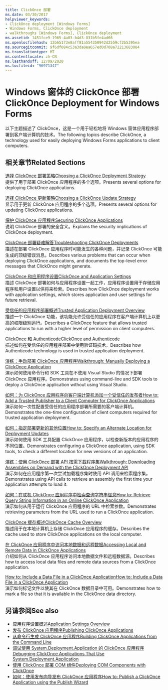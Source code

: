 ```yaml
---
title: ClickOnce 部署
ms.date: 03/30/2017
helpviewer_keywords:
- ClickOnce deployment [Windows Forms]
- Windows Forms, ClickOnce deployment
- walkthroughs [Windows Forms], ClickOnce deployment
ms.assetid: 1451fce9-1965-4a03-b4d3-831b5fe4ad66
ms.openlocfilehash: 13b65173e8aff81a554350942d2559cf2b5395ea
ms.sourcegitcommit: 9f6df084c53a3da0ea657ed0d708a72213683084
ms.translationtype: MT
ms.contentlocale: zh-CN
ms.lasthandoff: 12/09/2020
ms.locfileid: "96971347"
---
```

# <a name="clickonce-deployment-for-windows-forms"></a><span data-ttu-id="81c75-102">Windows 窗体的 ClickOnce 部署</span><span class="sxs-lookup"><span data-stu-id="81c75-102">ClickOnce Deployment for Windows Forms</span></span>
<span data-ttu-id="81c75-103">以下主题描述了 ClickOnce，这是一个用于轻松地将 Windows 窗体应用程序部署到客户端计算机的技术。</span><span class="sxs-lookup"><span data-stu-id="81c75-103">The following topics describe ClickOnce, a technology used for easily deploying Windows Forms applications to client computers.</span></span>  
  
## <a name="related-sections"></a><span data-ttu-id="81c75-104">相关章节</span><span class="sxs-lookup"><span data-stu-id="81c75-104">Related Sections</span></span>  
 [<span data-ttu-id="81c75-105">选择 ClickOnce 部署策略</span><span class="sxs-lookup"><span data-stu-id="81c75-105">Choosing a ClickOnce Deployment Strategy</span></span>](/visualstudio/deployment/choosing-a-clickonce-deployment-strategy)  
 <span data-ttu-id="81c75-106">提供了用于部署 ClickOnce 应用程序的多个选项。</span><span class="sxs-lookup"><span data-stu-id="81c75-106">Presents several options for deploying ClickOnce applications.</span></span>  
  
 [<span data-ttu-id="81c75-107">选择 ClickOnce 更新策略</span><span class="sxs-lookup"><span data-stu-id="81c75-107">Choosing a ClickOnce Update Strategy</span></span>](/visualstudio/deployment/choosing-a-clickonce-update-strategy)  
 <span data-ttu-id="81c75-108">显示用于更新 ClickOnce 应用程序的多个选项。</span><span class="sxs-lookup"><span data-stu-id="81c75-108">Presents several options for updating ClickOnce applications.</span></span>  
  
 [<span data-ttu-id="81c75-109">保护 ClickOnce 应用程序</span><span class="sxs-lookup"><span data-stu-id="81c75-109">Securing ClickOnce Applications</span></span>](/visualstudio/deployment/securing-clickonce-applications)  
 <span data-ttu-id="81c75-110">说明 ClickOnce 部署的安全含义。</span><span class="sxs-lookup"><span data-stu-id="81c75-110">Explains the security implications of ClickOnce deployment.</span></span>  
  
 [<span data-ttu-id="81c75-111">ClickOnce 部署疑难解答</span><span class="sxs-lookup"><span data-stu-id="81c75-111">Troubleshooting ClickOnce Deployments</span></span>](/visualstudio/deployment/troubleshooting-clickonce-deployments)  
 <span data-ttu-id="81c75-112">描述在部署 ClickOnce 应用程序时可能发生的各种问题，并记录 ClickOnce 可能生成的顶级错误消息。</span><span class="sxs-lookup"><span data-stu-id="81c75-112">Describes various problems that can occur when deploying ClickOnce applications, and documents the top-level error messages that ClickOnce might generate.</span></span>  
  
 [<span data-ttu-id="81c75-113">ClickOnce 和应用程序设置</span><span class="sxs-lookup"><span data-stu-id="81c75-113">ClickOnce and Application Settings</span></span>](/visualstudio/deployment/clickonce-and-application-settings)  
 <span data-ttu-id="81c75-114">描述 ClickOnce 部署如何与应用程序设置一起工作，应用程序设置用于存储应用程序和用户设置以供将来检索。</span><span class="sxs-lookup"><span data-stu-id="81c75-114">Describes how ClickOnce deployment works with application settings, which stores application and user settings for future retrieval.</span></span>  
  
 [<span data-ttu-id="81c75-115">受信任的应用程序部署概述</span><span class="sxs-lookup"><span data-stu-id="81c75-115">Trusted Application Deployment Overview</span></span>](/visualstudio/deployment/trusted-application-deployment-overview)  
 <span data-ttu-id="81c75-116">描述一个 ClickOnce 功能，该功能允许受信任的应用程序在客户端计算机上以更高的权限级别运行。</span><span class="sxs-lookup"><span data-stu-id="81c75-116">Describes a ClickOnce feature that allows trusted applications to run with a higher level of permission on client computers.</span></span>  
  
 [<span data-ttu-id="81c75-117">ClickOnce 和 Authenticode</span><span class="sxs-lookup"><span data-stu-id="81c75-117">ClickOnce and Authenticode</span></span>](/visualstudio/deployment/clickonce-and-authenticode)  
 <span data-ttu-id="81c75-118">描述如何在受信任的应用程序部署中使用验证码技术。</span><span class="sxs-lookup"><span data-stu-id="81c75-118">Describes how Authenticode technology is used in trusted application deployment.</span></span>  
  
 [<span data-ttu-id="81c75-119">演练：手动部署 ClickOnce 应用程序</span><span class="sxs-lookup"><span data-stu-id="81c75-119">Walkthrough: Manually Deploying a ClickOnce Application</span></span>](/visualstudio/deployment/walkthrough-manually-deploying-a-clickonce-application)  
 <span data-ttu-id="81c75-120">演示如何使用命令行和 SDK 工具在不使用 Visual Studio 的情况下部署 ClickOnce 应用程序。</span><span class="sxs-lookup"><span data-stu-id="81c75-120">Demonstrates using command-line and SDK tools to deploy a ClickOnce application without using Visual Studio.</span></span>  
  
 [<span data-ttu-id="81c75-121">如何：为 ClickOnce 应用程序向客户端计算机添加一个受信任的发布者</span><span class="sxs-lookup"><span data-stu-id="81c75-121">How to: Add a Trusted Publisher to a Client Computer for ClickOnce Applications</span></span>](/visualstudio/deployment/how-to-add-a-trusted-publisher-to-a-client-computer-for-clickonce-applications)  
 <span data-ttu-id="81c75-122">演示如何一次性配置受信任的应用程序部署所需要的客户端计算机。</span><span class="sxs-lookup"><span data-stu-id="81c75-122">Demonstrates the one-time configuration of client computers required for trusted application deployment.</span></span>  
  
 [<span data-ttu-id="81c75-123">如何：指定部署更新的其他位置</span><span class="sxs-lookup"><span data-stu-id="81c75-123">How to: Specify an Alternate Location for Deployment Updates</span></span>](/visualstudio/deployment/how-to-specify-an-alternate-location-for-deployment-updates)  
 <span data-ttu-id="81c75-124">演示如何使用 SDK 工具配置 ClickOnce 应用程序，以检查新版本的应用程序的不同位置。</span><span class="sxs-lookup"><span data-stu-id="81c75-124">Demonstrates configuring a ClickOnce application, using SDK tools, to check a different location for new versions of an application.</span></span>  
  
 [<span data-ttu-id="81c75-125">演练：使用 ClickOnce 部署 API 按需下载程序集</span><span class="sxs-lookup"><span data-stu-id="81c75-125">Walkthrough: Downloading Assemblies on Demand with the ClickOnce Deployment API</span></span>](/visualstudio/deployment/walkthrough-downloading-assemblies-on-demand-with-the-clickonce-deployment-api)  
 <span data-ttu-id="81c75-126">演示如何在应用程序第一次尝试加载程序集时使用 API 调用来检索程序集。</span><span class="sxs-lookup"><span data-stu-id="81c75-126">Demonstrates using API calls to retrieve an assembly the first time your application attempts to load it.</span></span>  
  
 [<span data-ttu-id="81c75-127">如何：在联机 ClickOnce 应用程序中检索查询字符串信息</span><span class="sxs-lookup"><span data-stu-id="81c75-127">How to: Retrieve Query String Information in an Online ClickOnce Application</span></span>](/visualstudio/deployment/how-to-retrieve-query-string-information-in-an-online-clickonce-application)  
 <span data-ttu-id="81c75-128">演示如何从用于运行 ClickOnce 应用程序的 URL 中检索参数。</span><span class="sxs-lookup"><span data-stu-id="81c75-128">Demonstrates retrieving parameters from the URL used to run a ClickOnce application.</span></span>  
  
 [<span data-ttu-id="81c75-129">ClickOnce 缓存概述</span><span class="sxs-lookup"><span data-stu-id="81c75-129">ClickOnce Cache Overview</span></span>](/visualstudio/deployment/clickonce-cache-overview)  
 <span data-ttu-id="81c75-130">描述用于在本地计算机上存储 ClickOnce 应用程序的缓存。</span><span class="sxs-lookup"><span data-stu-id="81c75-130">Describes the cache used to store ClickOnce applications on the local computer.</span></span>  
  
 [<span data-ttu-id="81c75-131">在 ClickOnce 应用程序中访问本地数据和远程数据</span><span class="sxs-lookup"><span data-stu-id="81c75-131">Accessing Local and Remote Data in ClickOnce Applications</span></span>](/visualstudio/deployment/accessing-local-and-remote-data-in-clickonce-applications)  
 <span data-ttu-id="81c75-132">介绍如何从 ClickOnce 应用程序访问本地数据文件和远程数据源。</span><span class="sxs-lookup"><span data-stu-id="81c75-132">Describes how to access local data files and remote data sources from a ClickOnce application.</span></span>  
  
 [<span data-ttu-id="81c75-133">How to: Include a Data File in a ClickOnce Application</span><span class="sxs-lookup"><span data-stu-id="81c75-133">How to: Include a Data File in a ClickOnce Application</span></span>](/visualstudio/deployment/how-to-include-a-data-file-in-a-clickonce-application)  
 <span data-ttu-id="81c75-134">演示如何标记文件以使其在 ClickOnce 数据目录中可用。</span><span class="sxs-lookup"><span data-stu-id="81c75-134">Demonstrates how to mark a file so that it is available in the ClickOnce data directory.</span></span>  
  
## <a name="see-also"></a><span data-ttu-id="81c75-135">另请参阅</span><span class="sxs-lookup"><span data-stu-id="81c75-135">See also</span></span>

- [<span data-ttu-id="81c75-136">应用程序设置概述</span><span class="sxs-lookup"><span data-stu-id="81c75-136">Application Settings Overview</span></span>](./advanced/application-settings-overview.md)
- [<span data-ttu-id="81c75-137">发布 ClickOnce 应用程序</span><span class="sxs-lookup"><span data-stu-id="81c75-137">Publishing ClickOnce Applications</span></span>](/visualstudio/deployment/publishing-clickonce-applications)
- [<span data-ttu-id="81c75-138">从命令行生成 ClickOnce 应用程序</span><span class="sxs-lookup"><span data-stu-id="81c75-138">Building ClickOnce Applications from the Command Line</span></span>](/visualstudio/deployment/building-clickonce-applications-from-the-command-line)
- [<span data-ttu-id="81c75-139">调试使用 System.Deployment.Application 的 ClickOnce 应用程序</span><span class="sxs-lookup"><span data-stu-id="81c75-139">Debugging ClickOnce Applications That Use System.Deployment.Application</span></span>](/visualstudio/deployment/debugging-clickonce-applications-that-use-system-deployment-application)
- [<span data-ttu-id="81c75-140">使用 ClickOnce 部署 COM 组件</span><span class="sxs-lookup"><span data-stu-id="81c75-140">Deploying COM Components with ClickOnce</span></span>](/visualstudio/deployment/deploying-com-components-with-clickonce)
- [<span data-ttu-id="81c75-141">如何：使用发布向导发布 ClickOnce 应用程序</span><span class="sxs-lookup"><span data-stu-id="81c75-141">How to: Publish a ClickOnce Application using the Publish Wizard</span></span>](/visualstudio/deployment/how-to-publish-a-clickonce-application-using-the-publish-wizard)
